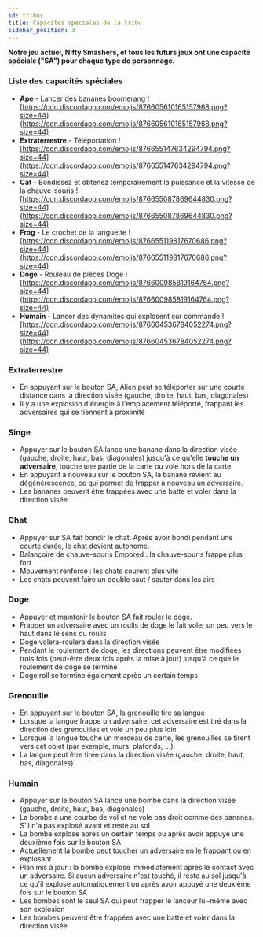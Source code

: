 ```yaml
---
id: tribus
title: Capacités spéciales de la tribu
sidebar_position: 3
---
```


**Notre jeu actuel, Nifty Smashers, et tous les futurs jeux ont une capacité spéciale ("SA") pour chaque type de personnage.**

### Liste des capacités spéciales

- **Ape** - Lancer des bananes boomerang ![https://cdn.discordapp.com/emojis/876605610165157968.png?size=44](https://cdn.discordapp.com/emojis/876605610165157968.png?size=44)
- **Extraterrestre** - Téléportation ![https://cdn.discordapp.com/emojis/876655147634294794.png?size=44](https://cdn.discordapp.com/emojis/876655147634294794.png?size=44)
- **Cat** - Bondissez et obtenez temporairement la puissance et la vitesse de la chauve-souris ![https://cdn.discordapp.com/emojis/876655087869644830.png?size=44](https://cdn.discordapp.com/emojis/876655087869644830.png?size=44)
- **Frog** - Le crochet de la languette ![https://cdn.discordapp.com/emojis/876655119817670686.png?size=44](https://cdn.discordapp.com/emojis/876655119817670686.png?size=44)
- **Doge** - Rouleau de pièces Doge ![https://cdn.discordapp.com/emojis/876600985819164764.png?size=44](https://cdn.discordapp.com/emojis/876600985819164764.png?size=44)
- **Humain** - Lancer des dynamites qui explosent sur commande ![https://cdn.discordapp.com/emojis/876604536784052274.png?size=44](https://cdn.discordapp.com/emojis/876604536784052274.png?size=44)

### Extraterrestre

- En appuyant sur le bouton SA, Alien peut se téléporter sur une courte distance dans la direction visée (gauche, droite, haut, bas, diagonales)
- Il y a une explosion d'énergie à l'emplacement téléporté, frappant les adversaires qui se tiennent à proximité

### Singe

- Appuyer sur le bouton SA lance une banane dans la direction visée (gauche, droite, haut, bas, diagonales) jusqu'à ce qu'elle **touche un adversaire**, touche une partie de la carte ou vole hors de la carte
- En appuyant à nouveau sur le bouton SA, la banane revient au dégénérescence, ce qui permet de frapper à nouveau un adversaire.
- Les bananes peuvent être frappées avec une batte et voler dans la direction visée

### Chat

- Appuyer sur SA fait bondir le chat. Après avoir bondi pendant une courte durée, le chat devient autonome.
- Balançoire de chauve-souris Empored : la chauve-souris frappe plus fort
- Mouvement renforcé : les chats courent plus vite
- Les chats peuvent faire un double saut / sauter dans les airs

### Doge

- Appuyer et maintenir le bouton SA fait rouler le doge.
- Frapper un adversaire avec un roulis de doge le fait voler un peu vers le haut dans le sens du roulis
- Doge volera-roulera dans la direction visée
- Pendant le roulement de doge, les directions peuvent être modifiées trois fois (peut-être deux fois après la mise à jour) jusqu'à ce que le roulement de doge se termine
- Doge roll se termine également après un certain temps

### Grenouille

- En appuyant sur le bouton SA, la grenouille tire sa langue
- Lorsque la langue frappe un adversaire, cet adversaire est tiré dans la direction des grenouilles et vole un peu plus loin
- Lorsque la langue touche un morceau de carte, les grenouilles se tirent vers cet objet (par exemple, murs, plafonds, ...)
- La langue peut être tirée dans la direction visée (gauche, droite, haut, bas, diagonales)

### Humain

- Appuyer sur le bouton SA lance une bombe dans la direction visée (gauche, droite, haut, bas, diagonales)
- La bombe a une courbe de vol et ne vole pas droit comme des bananes. S'il n'a pas explosé avant et reste au sol
- La bombe explose après un certain temps ou après avoir appuyé une deuxième fois sur le bouton SA
- Actuellement la bombe peut toucher un adversaire en le frappant ou en explosant
- Plan mis à jour : la bombe explose immédiatement après le contact avec un adversaire. Si aucun adversaire n'est touché, il reste au sol jusqu'à ce qu'il explose automatiquement ou après avoir appuyé une deuxième fois sur le bouton SA
- Les bombes sont le seul SA qui peut frapper le lanceur lui-même avec son explosion
- Les bombes peuvent être frappées avec une batte et voler dans la direction visée
